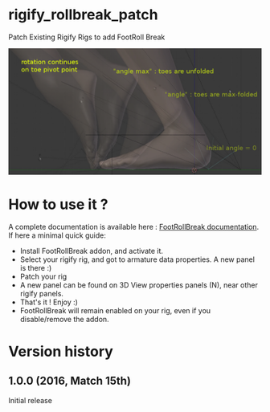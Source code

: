 # rigify_rollbreak_patch
Patch Existing Rigify Rigs to add FootRoll Break

![FootRollBreak](doc/footrollbreak_steps.png?raw=true "FootRollBreak")

# How to use it ?
A complete documentation is available here : [FootRollBreak documentation](http://julienduroure.com/footrollbreak).
If here a minimal quick guide:

* Install FootRollBreak addon, and activate it.
* Select your rigify rig, and got to armature data properties. A new panel is there :)
* Patch your rig
* A new panel can be found on 3D View properties panels (N), near other rigify panels.
* That's it ! Enjoy :)
* FootRollBreak will remain enabled on your rig, even if you disable/remove the addon.


# Version history

## 1.0.0 (2016, Match 15th)

Initial release
